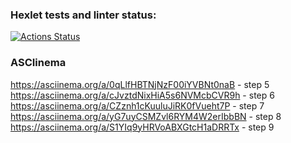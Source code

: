 ### Hexlet tests and linter status:
[![Actions Status](https://github.com/AnnRST/php-project-45/actions/workflows/hexlet-check.yml/badge.svg)](https://github.com/AnnRST/php-project-45/actions)

### ASCIinema
  https://asciinema.org/a/0qLlfHBTNjNzF00iYVBNt0naB - step 5
  https://asciinema.org/a/cJvztdNixHiA5s6NVMcbCVR9h - step 6
  https://asciinema.org/a/CZznh1cKuuluJiRK0fVueht7P - step 7
  https://asciinema.org/a/yG7uyCSMZvl6RYM4W2erIbbBN - step 8
  https://asciinema.org/a/S1YIq9yHRVoABXGtcH1aDRRTx - step 9